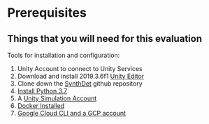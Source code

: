 # Prerequisites

## Things that you will need for this evaluation
Tools for installation and configuration: 
1. Unity Account to connect to Unity Services 
2. Download and install 2019.3.6f1 [Unity Editor](https://unity3d.com/get-unity/download?_ga=2.7068850.1051700367.1585850344-430265630.1582153580)
3. Clone down the [SynthDet](https://github.com/Unity-Technologies/SynthDet) github repository 
4. [Install Python 3.7](https://www.python.org/downloads/release/python-370/) 
5. A [Unity Simulation Account](USimStart.md) 
7. [Docker Installed](https://www.docker.com/products/docker-desktop)
8. [Google Cloud CLI and a GCP account](gcp.md) 
